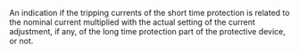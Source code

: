 An indication if the tripping currents of the short time protection is related to the nominal current multiplied with the actual setting of the current adjustment, if any, of the long time protection part of the protective device, or not.
